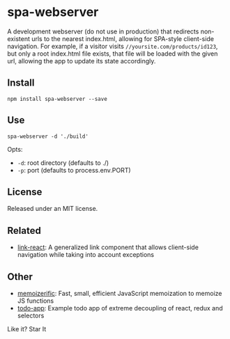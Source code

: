 # spa-webserver
A development webserver (do not use in production) that redirects non-existent urls to the nearest index.html, allowing for SPA-style client-side navigation. 
For example, if a visitor visits `//yoursite.com/products/id123`, but only a root index.html file exists, that file will be loaded with the given url, allowing the app to update its state accordingly.

## Install
```
npm install spa-webserver --save
```

## Use
```
spa-webserver -d './build'
```

Opts:
- `-d`: root directory (defaults to ./)
- `-p`: port (defaults to process.env.PORT)


## License

Released under an MIT license.

## Related
- [link-react](https://github.com/thinkloop/link-react/): A generalized link <a> component that allows client-side navigation while taking into account exceptions

## Other
- [memoizerific](https://github.com/thinkloop/memoizerific/): Fast, small, efficient JavaScript memoization to memoize JS functions
- [todo-app](https://github.com/thinkloop/todo-app/): Example todo app of extreme decoupling of react, redux and selectors

Like it? Star It
